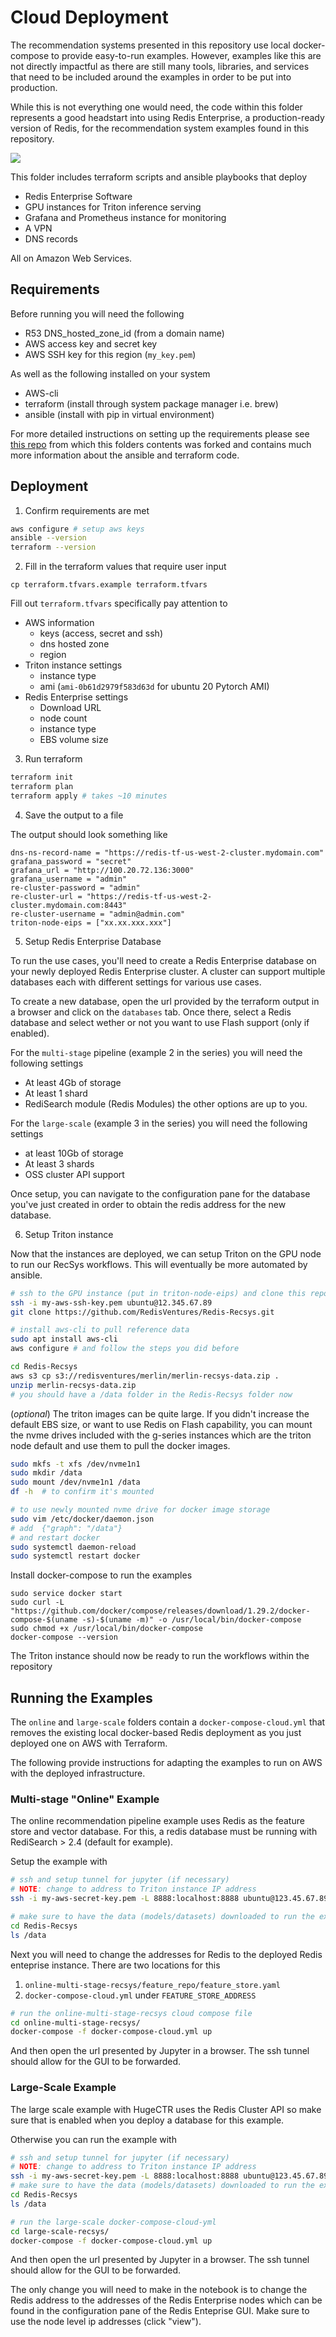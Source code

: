 

# Cloud Deployment

The recommendation systems presented in this repository use local docker-compose to provide easy-to-run examples. However, examples like this are not directly impactful as there are
still many tools, libraries, and services that need to be included around the examples in
order to be put into production.

While this is not everything one would need, the code within this folder represents a good
headstart into using Redis Enterprise, a production-ready version of Redis, for the recommendation system examples found in this repository.

![](../assets/aws-terraform.png)

This folder includes terraform scripts and ansible playbooks that deploy

- Redis Enterprise Software
- GPU instances for Triton inference serving
- Grafana and Prometheus instance for monitoring
- A VPN
- DNS records

All on Amazon Web Services.

## Requirements

Before running you will need the following

- R53 DNS_hosted_zone_id (from a domain name)
- AWS access key and secret key
- AWS SSH key for this region (``my_key.pem``)

As well as the following installed on your system

- AWS-cli
- terraform (install through system package manager i.e. brew)
- ansible (install with pip in virtual environment)

For more detailed instructions on setting up the requirements please see [this repo](https://github.com/Redislabs-Solution-Architects/tfmodule-aws-redis-enterprise-deploy-cluster) from
which this folders contents was forked and contains much more information about the ansible
and terraform code.

## Deployment

1. Confirm requirements are met

```bash
aws configure # setup aws keys
ansible --version
terraform --version
```

2. Fill in the terraform values that require user input

```
cp terraform.tfvars.example terraform.tfvars
```

Fill out ``terraform.tfvars`` specifically pay attention to
- AWS information
    - keys (access, secret and ssh)
    - dns hosted zone
    - region
- Triton instance settings
    - instance type
    - ami (``ami-0b61d2979f583d63d`` for ubuntu 20 Pytorch AMI)
- Redis Enterprise settings
    - Download URL
    - node count
    - instance type
    - EBS volume size

3. Run terraform

```bash
terraform init
terraform plan
terraform apply # takes ~10 minutes
```

4. Save the output to a file

The output should look something like

```
dns-ns-record-name = "https://redis-tf-us-west-2-cluster.mydomain.com"
grafana_password = "secret"
grafana_url = "http://100.20.72.136:3000"
grafana_username = "admin"
re-cluster-password = "admin"
re-cluster-url = "https://redis-tf-us-west-2-cluster.mydomain.com:8443"
re-cluster-username = "admin@admin.com"
triton-node-eips = ["xx.xx.xxx.xxx"]
```

5. Setup Redis Enterprise Database

To run the use cases, you'll need to create a Redis Enterprise database on your
newly deployed Redis Enterprise cluster. A cluster can support multiple databases each
with different settings for various use cases.

To create a new database, open the url provided by the terraform output in a browser
and click on the ``databases`` tab. Once there, select a Redis database and select
wether or not you want to use Flash support (only if enabled).

For the ``multi-stage`` pipeline (example 2 in the series) you will need the following
settings
- At least 4Gb of storage
- At least 1 shard
- RediSearch module (Redis Modules)
the other options are up to you.

For the ``large-scale`` (example 3 in the series) you will need the following settings
- at least 10Gb of storage
- At least 3 shards
- OSS cluster API support

Once setup, you can navigate to the configuration pane for the database you've just created
in order to obtain the redis address for the new database.


6. Setup Triton instance

Now that the instances are deployed, we can setup Triton on the GPU node to run our
RecSys workflows. This will eventually be more automated by ansible.

```bash
# ssh to the GPU instance (put in triton-node-eips) and clone this repo
ssh -i my-aws-ssh-key.pem ubuntu@12.345.67.89
git clone https://github.com/RedisVentures/Redis-Recsys.git

# install aws-cli to pull reference data
sudo apt install aws-cli
aws configure # and follow the steps you did before

cd Redis-Recsys
aws s3 cp s3://redisventures/merlin/merlin-recsys-data.zip .
unzip merlin-recsys-data.zip
# you should have a /data folder in the Redis-Recsys folder now
```

(*optional*)
The triton images can be quite large. If you didn't increase the default EBS size, or
want to use Redis on Flash capability, you can mount the nvme drives included with the
g-series instances which are the triton node default and use them to pull the docker
images.

```bash
sudo mkfs -t xfs /dev/nvme1n1
sudo mkdir /data
sudo mount /dev/nvme1n1 /data
df -h  # to confirm it's mounted

# to use newly mounted nvme drive for docker image storage
sudo vim /etc/docker/daemon.json
# add  {"graph": "/data"}
# and restart docker
sudo systemctl daemon-reload
sudo systemctl restart docker
```

Install docker-compose to run the examples
```
sudo service docker start
sudo curl -L "https://github.com/docker/compose/releases/download/1.29.2/docker-compose-$(uname -s)-$(uname -m)" -o /usr/local/bin/docker-compose
sudo chmod +x /usr/local/bin/docker-compose
docker-compose --version
```

The Triton instance should now be ready to run the workflows within the repository

## Running the Examples

The ``online`` and ``large-scale`` folders contain a ``docker-compose-cloud.yml`` that removes
the existing local docker-based Redis deployment as you just deployed one on AWS with Terraform.

The following provide instructions for adapting the examples to run on AWS with the deployed
infrastructure.


### Multi-stage "Online" Example

The online recommendation pipeline example uses Redis as the feature store and vector database. For this, a redis database must be running with RediSearch > 2.4 (default for example).

Setup the example with
```bash
# ssh and setup tunnel for jupyter (if necessary)
# NOTE: change to address to Triton instance IP address
ssh -i my-aws-secret-key.pem -L 8888:localhost:8888 ubuntu@123.45.67.89

# make sure to have the data (models/datasets) downloaded to run the example
cd Redis-Recsys
ls /data
```
Next you will need to change the addresses for Redis to the deployed Redis enteprise
instance. There are two locations for this
1. ``online-multi-stage-recsys/feature_repo/feature_store.yaml``
2. ``docker-compose-cloud.yml`` under ``FEATURE_STORE_ADDRESS``

```bash
# run the online-multi-stage-recsys cloud compose file
cd online-multi-stage-recsys/
docker-compose -f docker-compose-cloud.yml up
```

And then open the url presented by Jupyter in a browser. The ssh tunnel should allow
for the GUI to be forwarded.


### Large-Scale Example

The large scale example with HugeCTR uses the Redis Cluster API so make sure that is enabled
when you deploy a database for this example.

Otherwise you can run the example with

```bash
# ssh and setup tunnel for jupyter (if necessary)
# NOTE: change to address to Triton instance IP address
ssh -i my-aws-secret-key.pem -L 8888:localhost:8888 ubuntu@123.45.67.89
# make sure to have the data (models/datasets) downloaded to run the example
cd Redis-Recsys
ls /data

# run the large-scale docker-compose-cloud-yml
cd large-scale-recsys/
docker-compose -f docker-compose-cloud.yml up
```

And then open the url presented by Jupyter in a browser. The ssh tunnel should allow
for the GUI to be forwarded.

The only change you will need to make in the notebook is to change the Redis address
to the addresses of the Redis Enterprise nodes which can be found in the configuration
pane of the Redis Enteprise GUI. Make sure to use the node level ip addresses (click "view").